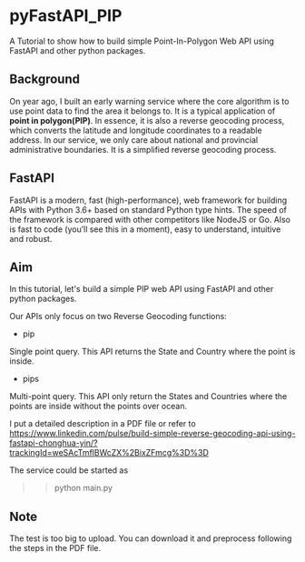 # pyFastAPI_PIP
A Tutorial to show how to build simple Point-In-Polygon Web API using FastAPI and other python packages.

## Background

On year ago, I built an early warning service where the core algorithm is to use point data to find the area it belongs to.  It is a typical application of **point in polygon(PIP)**. In essence, it is also a reverse geocoding process, which converts the latitude and longitude coordinates to a readable address. In our service, we only care about national and provincial administrative boundaries. It is a simplified reverse geocoding process. 

## FastAPI

FastAPI is a modern, fast (high-performance), web framework for building APIs with Python 3.6+ based on standard Python type hints. The speed of the framework is compared with other competitors like NodeJS or Go. Also is fast to code (you’ll see this in a moment), easy to understand, intuitive and robust.

## Aim

In this tutorial, let's build a simple PIP web API using FastAPI and other python packages. 

Our APIs only focus on two Reverse Geocoding functions:
- pip

Single point query. This API returns the State and Country where the point is inside.

- pips

Multi-point query. This API only return the States and Countries where the points are inside without the points over ocean.

I put a detailed description in a PDF file or refer to 
https://www.linkedin.com/pulse/build-simple-reverse-geocoding-api-using-fastapi-chonghua-yin/?trackingId=weSAcTmflBWcZX%2BixZFmcg%3D%3D

The service could be started as

>> python main.py

## Note
The test is too big to upload. You can download it and preprocess following the steps in the PDF file.

